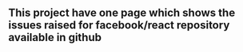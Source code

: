 ## This project have one page which shows the issues raised for facebook/react repository available in github

